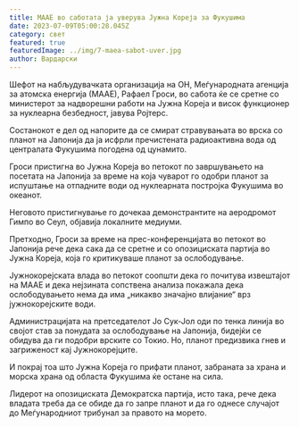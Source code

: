 ```yaml
---
title: МААЕ во саботата ја уверува Јужна Кореја за Фукушима
date: 2023-07-09T05:00:28.045Z
category: свет
featured: true
featuredImage: ../img/7-maea-sabot-uver.jpg
author: Вардарски
---
```

Шефот на набљудувачката организација на ОН, Меѓународната агенција за атомска енергија (МААЕ), Рафаел Гроси, во сабота ќе се сретне со министерот за надворешни работи на Јужна Кореја и висок функционер за нуклеарна безбедност, јавува Ројтерс.

Состанокот е дел од напорите да се смират стравувањата во врска со планот на Јапонија да ја исфрли пречистената радиоактивна вода од централата Фукушима погодена од цунамито.

Гроси пристигна во Јужна Кореја во петокот по завршувањето на посетата на Јапонија за време на која чуварот го одобри планот за испуштање на отпадните води од нуклеарната постројка Фукушима во океанот.

Неговото пристигнување го дочекаа демонстрантите на аеродромот Гимпо во Сеул, објавија локалните медиуми.

Претходно, Гроси за време на прес-конференцијата во петокот во Јапонија рече дека сака да се сретне и со опозициската партија во Јужна Кореја, која го критикуваше планот за ослободување.

Јужнокорејската влада во петокот соопшти дека го почитува извештајот на МААЕ и дека нејзината сопствена анализа покажала дека ослободувањето нема да има „никакво значајно влијание“ врз јужнокорејските води.

Администрацијата на претседателот Јо Сук-Јол оди по тенка линија во својот став за понудата за ослободување на Јапонија, бидејќи се обидува да ги подобри врските со Токио. Но, планот предизвика гнев и загриженост кај Јужнокорејците.

И покрај тоа што Јужна Кореја го прифати планот, забраната за храна и морска храна од областа Фукушима ќе остане на сила.

Лидерот на опозициската Демократска партија, исто така, рече дека владата треба да се обиде да го запре планот и да го однесе случајот до Меѓународниот трибунал за правото на морето.